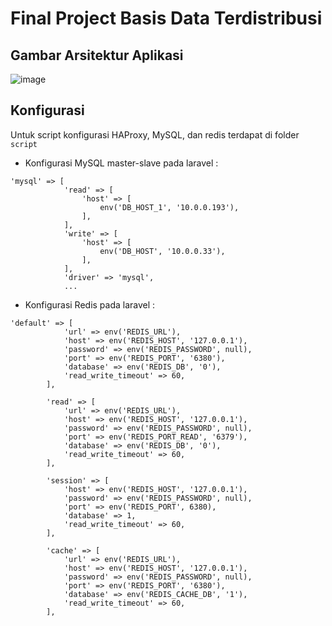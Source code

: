 # Final Project Basis Data Terdistribusi

## Gambar Arsitektur Aplikasi
![image](https://user-images.githubusercontent.com/30065248/146547145-069fef31-383f-45c9-8ca5-e7f04b624ded.png)

## Konfigurasi
Untuk script konfigurasi HAProxy, MySQL, dan redis terdapat di folder `script`

- Konfigurasi MySQL master-slave pada laravel :
```
'mysql' => [
            'read' => [
                'host' => [
                    env('DB_HOST_1', '10.0.0.193'),
                ],
            ],
            'write' => [
                'host' => [
                    env('DB_HOST', '10.0.0.33'),
                ],
            ],
            'driver' => 'mysql',
            ...
```
- Konfigurasi Redis pada laravel :
```
'default' => [
            'url' => env('REDIS_URL'),
            'host' => env('REDIS_HOST', '127.0.0.1'),
            'password' => env('REDIS_PASSWORD', null),
            'port' => env('REDIS_PORT', '6380'),
            'database' => env('REDIS_DB', '0'),
            'read_write_timeout' => 60,
        ],

        'read' => [
            'url' => env('REDIS_URL'),
            'host' => env('REDIS_HOST', '127.0.0.1'),
            'password' => env('REDIS_PASSWORD', null),
            'port' => env('REDIS_PORT_READ', '6379'),
            'database' => env('REDIS_DB', '0'),
            'read_write_timeout' => 60,
        ],

        'session' => [
            'host' => env('REDIS_HOST', '127.0.0.1'),
            'password' => env('REDIS_PASSWORD', null),
            'port' => env('REDIS_PORT', 6380),
            'database' => 1,
            'read_write_timeout' => 60,
        ],

        'cache' => [
            'url' => env('REDIS_URL'),
            'host' => env('REDIS_HOST', '127.0.0.1'),
            'password' => env('REDIS_PASSWORD', null),
            'port' => env('REDIS_PORT', '6380'),
            'database' => env('REDIS_CACHE_DB', '1'),
            'read_write_timeout' => 60,
        ],
```

